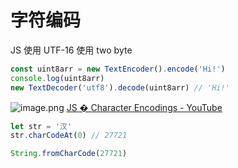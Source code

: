 # 字符编码

JS 使用 UTF-16 使用 two byte

```js
const uint8arr = new TextEncoder().encode('Hi!')
console.log(uint8arr)
new TextDecoder('utf8').decode(uint8arr) // 'Hi!'
```
![image.png](https://img.cnb.workers.dev/?url=http://ww2.sinaimg.cn/large/4e5d3ea7ly1gi7wckwgrcj20qc0elmzk.jpg)
[JS � Character Encodings - YouTube](https://www.youtube.com/watch?v=i_JmWGYmhtk)

```js
let str = '汉'
str.charCodeAt(0) // 27721

String.fromCharCode(27721)
```
